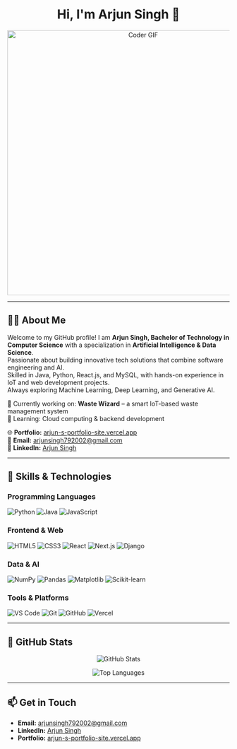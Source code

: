 <!-- Profile Header -->
<h1 align="center">Hi, I'm Arjun Singh 👋</h1>

<!-- Coding GIF -->
<p align="center">
  <img src="https://raw.githubusercontent.com/Arjunsingh-7/Arjunsingh-7/main/Assets/coding.gif" alt="Coder GIF" width="600"/>
</p>

---

## 👨‍💻 About Me
Welcome to my GitHub profile! I am **Arjun Singh, Bachelor of Technology in Computer Science** with a specialization in **Artificial Intelligence & Data Science**.  
Passionate about building innovative tech solutions that combine software engineering and AI.  
Skilled in Java, Python, React.js, and MySQL, with hands-on experience in IoT and web development projects.  
Always exploring Machine Learning, Deep Learning, and Generative AI.  

🚀 Currently working on: **Waste Wizard** – a smart IoT-based waste management system  
🌱 Learning: Cloud computing & backend development  

🌐 **Portfolio:** [arjun-s-portfolio-site.vercel.app](https://arjun-s-portfolio-site.vercel.app/)  
📧 **Email:** arjunsingh792002@gmail.com  
💼 **LinkedIn:** [Arjun Singh](https://www.linkedin.com/in/arjun-singh-2519ab280/)  

---

## 🚀 Skills & Technologies

### Programming Languages  
![Python](https://img.shields.io/badge/-Python-333333?style=for-the-badge&logo=python) 
![Java](https://img.shields.io/badge/-Java-333333?style=for-the-badge&logo=java) 
![JavaScript](https://img.shields.io/badge/-JavaScript-333333?style=for-the-badge&logo=javascript) 

### Frontend & Web  
![HTML5](https://img.shields.io/badge/-HTML5-333333?style=for-the-badge&logo=html5) 
![CSS3](https://img.shields.io/badge/-CSS3-333333?style=for-the-badge&logo=css3) 
![React](https://img.shields.io/badge/-React-333333?style=for-the-badge&logo=react) 
![Next.js](https://img.shields.io/badge/-Next.js-333333?style=for-the-badge&logo=next.js) 
![Django](https://img.shields.io/badge/-Django-333333?style=for-the-badge&logo=django) 

### Data & AI  
![NumPy](https://img.shields.io/badge/-NumPy-333333?style=for-the-badge&logo=numpy) 
![Pandas](https://img.shields.io/badge/-Pandas-333333?style=for-the-badge&logo=pandas) 
![Matplotlib](https://img.shields.io/badge/-Matplotlib-333333?style=for-the-badge) 
![Scikit-learn](https://img.shields.io/badge/-Scikit--learn-333333?style=for-the-badge&logo=scikitlearn) 

### Tools & Platforms  
![VS Code](https://img.shields.io/badge/-VS%20Code-333333?style=for-the-badge&logo=visual-studio-code) 
![Git](https://img.shields.io/badge/-Git-333333?style=for-the-badge&logo=git) 
![GitHub](https://img.shields.io/badge/-GitHub-333333?style=for-the-badge&logo=github) 
![Vercel](https://img.shields.io/badge/-Vercel-333333?style=for-the-badge&logo=vercel) 

---

## 🌟 GitHub Stats

<p align="center">
  <img src="https://github-readme-stats.vercel.app/api?username=Arjunsingh-7&show_icons=true&theme=radical" alt="GitHub Stats" />
</p>

<p align="center">
  <img src="https://github-readme-stats.vercel.app/api/top-langs/?username=Arjunsingh-7&layout=compact&theme=radical" alt="Top Languages" />
</p>

---

## 📫 Get in Touch

- **Email:** arjunsingh792002@gmail.com  
- **LinkedIn:** [Arjun Singh](https://www.linkedin.com/in/arjun-singh-2519ab280/)  
- **Portfolio:** [arjun-s-portfolio-site.vercel.app](https://arjun-s-portfolio-site.vercel.app/)  

